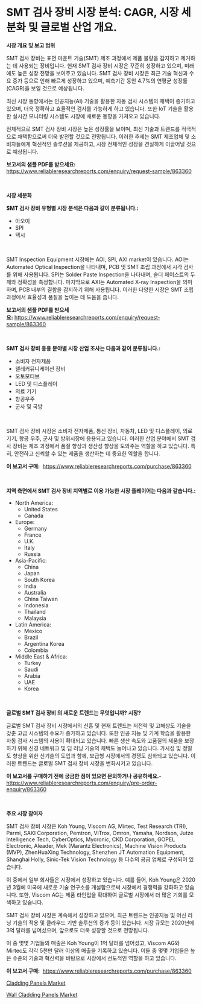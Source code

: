 <p><h1>SMT 검사 장비 시장 분석: CAGR, 시장 세분화 및 글로벌 산업 개요.</h1></p><p><strong>시장 개요 및 보고 범위</strong></p>
<p><p>SMT 검사 장비는 표면 마운트 기술(SMT) 제조 과정에서 제품 불량을 감지하고 제거하는 데 사용되는 장비입니다. 현재 SMT 검사 장비 시장은 꾸준히 성장하고 있으며, 미래에도 높은 성장 전망을 보여주고 있습니다. SMT 검사 장비 시장은 최근 기술 혁신과 수요 증가 등으로 인해 빠르게 성장하고 있으며, 예측기간 동안 4.7%의 연평균 성장률(CAGR)을 보일 것으로 예상됩니다. </p><p>최신 시장 동향에서는 인공지능(AI) 기술을 활용한 자동 검사 시스템의 채택이 증가하고 있으며, 더욱 정확하고 효율적인 검사를 가능하게 하고 있습니다. 또한 IoT 기술을 활용한 실시간 모니터링 시스템도 시장에 새로운 동향을 가져오고 있습니다.</p><p>전체적으로 SMT 검사 장비 시장은 높은 성장률을 보이며, 최신 기술과 트렌드를 적극적으로 채택함으로써 더욱 발전할 것으로 전망됩니다. 이러한 추세는 SMT 제조업체 및 소비자들에게 혁신적인 솔루션을 제공하고, 시장 전체적인 성장을 견실하게 이끌어낼 것으로 예상됩니다.</p></p>
<p><strong>보고서의 샘플 PDF를 받으세요:</strong> <a href="https://www.reliableresearchreports.com/enquiry/request-sample/863360">https://www.reliableresearchreports.com/enquiry/request-sample/863360</a></p>
<p>&nbsp;</p>
<p><strong>시장 세분화</strong></p>
<p><strong>SMT 검사 장비 유형별 시장 분석은 다음과 같이 분류됩니다.:</strong></p>
<p><ul><li>아오이</li><li>SPI</li><li>택시</li></ul></p>
<p>&nbsp;</p>
<p><p>SMT Inspection Equipment 시장에는 AOI, SPI, AXI market이 있습니다. AOI는 Automated Optical Inspection을 나타내며, PCB 및 SMT 조립 과정에서 시각 검사를 위해 사용됩니다. SPI는 Solder Paste Inspection을 나타내며, 솔더 페이스트의 두께와 정확성을 측정합니다. 마지막으로 AXI는 Automated X-ray Inspection을 의미하며, PCB 내부의 결함을 감지하기 위해 사용됩니다. 이러한 다양한 시장은 SMT 조립 과정에서 효율성과 품질을 높이는 데 도움을 줍니다.</p></p>
<p><strong>보고서의 샘플 PDF를 받으세요:</strong>&nbsp;<a href="https://www.reliableresearchreports.com/enquiry/request-sample/863360">https://www.reliableresearchreports.com/enquiry/request-sample/863360</a></p>
<p>&nbsp;</p>
<p><strong> SMT 검사 장비 응용 분야별 시장 산업 조사는 다음과 같이 분류됩니다.:</strong></p>
<p><ul><li>소비자 전자제품</li><li>텔레커뮤니케이션 장비</li><li>오토모티브</li><li>LED 및 디스플레이</li><li>의료 기기</li><li>항공우주</li><li>군사 및 국방</li></ul></p>
<p>&nbsp;</p>
<p><p>SMT 검사 장비 시장은 소비자 전자제품, 통신 장비, 자동차, LED 및 디스플레이, 의료 기기, 항공 우주, 군사 및 방위시장에 응용되고 있습니다. 이러한 산업 분야에서 SMT 검사 장비는 제조 과정에서 품질 향상과 생산성 향상을 도와주는 역할을 하고 있습니다. 특히, 안전하고 신뢰할 수 있는 제품을 생산하는 데 중요한 역할을 합니다.</p></p>
<p><strong>이 보고서 구매:</strong>&nbsp; <a href="https://www.reliableresearchreports.com/purchase/863360">https://www.reliableresearchreports.com/purchase/863360</a></p>
<p>&nbsp;</p>
<p><strong>지역 측면에서 SMT 검사 장비 지역별로 이용 가능한 시장 플레이어는 다음과 같습니다.:</strong></p>
<p><ul>
    <li>
        North America:
        <ul>
            <li>United States</li>
            <li>Canada</li>
        </ul>
    </li>
    <li>
        Europe:
        <ul>
            <li>Germany</li>
            <li>France</li>
            <li>U.K.</li>
            <li>Italy</li>
            <li>Russia</li>
        </ul>
    </li>
    <li>
        Asia-Pacific:
        <ul>
            <li>China</li>
            <li>Japan</li>
            <li>South Korea</li>
            <li>India</li>
            <li>Australia</li>
            <li>China Taiwan</li>
            <li>Indonesia</li>
            <li>Thailand</li>
            <li>Malaysia</li>
        </ul>
    </li>
    <li>
        Latin America:
        <ul>
            <li>Mexico</li>
            <li>Brazil</li>
            <li>Argentina Korea</li>
            <li>Colombia</li>
        </ul>
    </li>
    <li>
        Middle East & Africa:
        <ul>
            <li>Turkey</li>
            <li>Saudi</li>
            <li>Arabia</li>
            <li>UAE</li>
            <li>Korea</li>
        </ul>
    </li>
    </ul></p>
<p>&nbsp;</p>
<p><strong>글로벌 SMT 검사 장비 의 새로운 트렌드는 무엇입니까? 시장?</strong></p>
<p><p>글로벌 SMT 검사 장비 시장에서의 신흥 및 현재 트렌드는 저전력 및 고해상도 기술을 갖춘 고급 시스템의 수요가 증가하고 있습니다. 또한 인공 지능 및 기계 학습을 활용한 자동 검사 시스템의 사용이 확대되고 있습니다. 빠른 생산 속도와 고품질의 제품을 보장하기 위해 신경 네트워크 및 딥 러닝 기술의 채택도 늘어나고 있습니다. 가시성 및 정밀도 향상을 위한 신기술의 도입과 함께, 보급형 시장에서의 경쟁도 심화되고 있습니다. 이러한 트렌드는 글로벌 SMT 검사 장비 시장을 변화시키고 있습니다.</p></p>
<p><strong>이 보고서를 구매하기 전에 궁금한 점이 있으면 문의하거나 공유하세요.</strong>- <a href="https://www.reliableresearchreports.com/enquiry/pre-order-enquiry/863360">https://www.reliableresearchreports.com/enquiry/pre-order-enquiry/863360</a></p>
<p>&nbsp;</p>
<p><strong>주요 시장 참여자</strong></p>
<p><p>SMT 검사 장비 시장은 Koh Young, Viscom AG, Mirtec, Test Research (TRI), Parmi, SAKI Corporation, Pemtron, ViTrox, Omron, Yamaha, Nordson, Jutze Intelligence Tech, CyberOptics, Mycronic, CKD Corporation, GOPEL Electronic, Aleader, Mek (Marantz Electronics), Machine Vision Products (MVP), ZhenHuaXing Technology, Shenzhen JT Automation Equipment, Shanghai Holly, Sinic-Tek Vision Technology 등 다수의 공급 업체로 구성되어 있습니다.</p><p>이 중에서 일부 회사들은 시장에서 성장하고 있습니다. 예를 들어, Koh Young은 2020년 3월에 미국에 새로운 기술 연구소를 개설함으로써 시장에서 경쟁력을 강화하고 있습니다. 또한, Viscom AG는 제품 라인업을 확대하여 글로벌 시장에서 더 많은 기회를 모색하고 있습니다.</p><p>SMT 검사 장비 시장은 계속해서 성장하고 있으며, 최근 트렌드는 인공지능 및 머신 러닝 기술의 적용 및 클라우드 기반 솔루션의 증가 등이 있습니다. 시장 규모는 2020년에 3억 달러를 넘어섰으며, 앞으로도 더욱 성장할 것으로 전망됩니다.</p><p>이 중 몇몇 기업들의 매출은 Koh Young이 1억 달러를 넘어섰고, Viscom AG와 Mirtec도 각각 5천만 달러 이상의 매출을 기록하고 있습니다. 이들 중 몇몇 기업들은 높은 수준의 기술과 혁신력을 바탕으로 시장에서 선도적인 역할을 하고 있습니다.</p></p>
<p><strong>이 보고서 구매:</strong>&nbsp;&nbsp;<a href="https://www.reliableresearchreports.com/purchase/863360">https://www.reliableresearchreports.com/purchase/863360</a></p>
<p><p><a href="https://nifty-kite-d51.notion.site/Cladding-Panels-Market-Furnish-Information-about-Market-Size-Market-Share-Market-Dynamics-and-Pro-6dc1f31676734769ba72fbee3838b89a">Cladding Panels Market</a></p><p><a href="https://ivy-potential-64b.notion.site/Global-Wall-Cladding-Panels-Market-by-Types-Applications-and-Major-Players-with-Regional-Growth-R-20e351049c864a07aab669bef6271cc9">Wall Cladding Panels Market</a></p></p>
